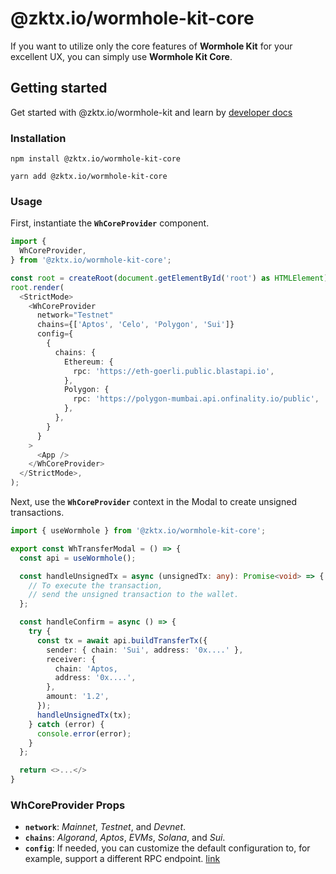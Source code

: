 # @zktx.io/wormhole-kit-core

If you want to utilize only the core features of **Wormhole Kit** for your excellent UX, you can simply use **Wormhole Kit Core**.

## Getting started

Get started with @zktx.io/wormhole-kit and learn by [developer docs](https://docs.zktx.io/wormhole-kit-core.html)

### Installation

```
npm install @zktx.io/wormhole-kit-core
```

```
yarn add @zktx.io/wormhole-kit-core
```

### Usage

First, instantiate the **`WhCoreProvider`** component.

```typescript
import {
  WhCoreProvider,
} from '@zktx.io/wormhole-kit-core';

const root = createRoot(document.getElementById('root') as HTMLElement);
root.render(
  <StrictMode>
    <WhCoreProvider
      network="Testnet"
      chains={['Aptos', 'Celo', 'Polygon', 'Sui']}
      config={
        {
          chains: {
            Ethereum: {
              rpc: 'https://eth-goerli.public.blastapi.io',
            },
            Polygon: {
              rpc: 'https://polygon-mumbai.api.onfinality.io/public',
            },
          },
        }
      }
    >
      <App />
    </WhCoreProvider>
  </StrictMode>,
);
```

Next, use the **`WhCoreProvider`** context in the Modal to create unsigned transactions.

```typescript
import { useWormhole } from '@zktx.io/wormhole-kit-core';

export const WhTransferModal = () => {
  const api = useWormhole();

  const handleUnsignedTx = async (unsignedTx: any): Promise<void> => {
    // To execute the transaction,
    // send the unsigned transaction to the wallet.
  };

  const handleConfirm = async () => {
    try {
      const tx = await api.buildTransferTx({
        sender: { chain: 'Sui', address: '0x....' },
        receiver: {
          chain: 'Aptos,
          address: '0x....',
        },
        amount: '1.2',
      });
      handleUnsignedTx(tx);
    } catch (error) {
      console.error(error);
    }
  };

  return <>...</>
}
```

### WhCoreProvider Props

- **`network`**: _Mainnet_, _Testnet_, and _Devnet_.
- **`chains`**: _Algorand_, _Aptos_, _EVMs_, _Solana_, and _Sui_.
- **`config`**: If needed, you can customize the default configuration to, for example, support a different RPC endpoint. [link](https://docs.wormhole.com/wormhole/reference/sdk-docs#usage)
